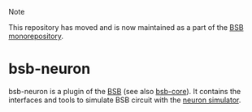 > [!NOTE]
>
> This repository has moved and is now maintained as a part of the [BSB monorepository](https://github.com/dbbs-lab/bsb).

# bsb-neuron

bsb-neuron is a plugin of the [BSB](https://github.com/dbbs-lab/bsb) (see also 
[bsb-core](https://github.com/dbbs-lab/bsb-core)). 
It contains the interfaces and tools to simulate BSB circuit with the 
[neuron simulator](https://www.neuron.yale.edu/neuron/).

